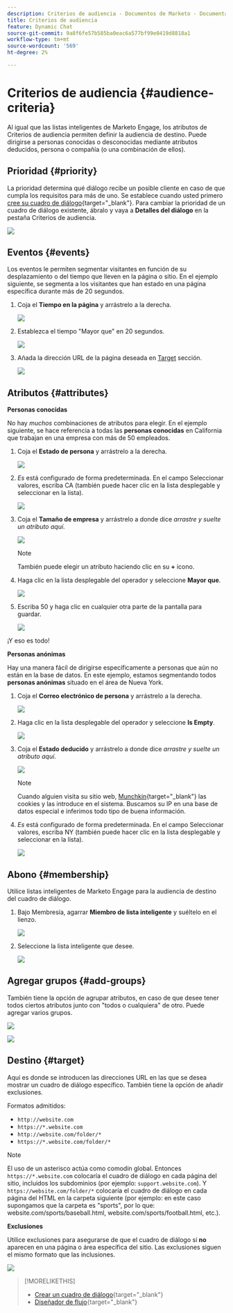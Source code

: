 ```yaml
---
description: Criterios de audiencia - Documentos de Marketo - Documentación del producto
title: Criterios de audiencia
feature: Dynamic Chat
source-git-commit: 9a8f6fe57b585ba0eac6a577bf99e0419d8818a1
workflow-type: tm+mt
source-wordcount: '569'
ht-degree: 2%

---
```


# Criterios de audiencia {#audience-criteria}

Al igual que las listas inteligentes de Marketo Engage, los atributos de Criterios de audiencia permiten definir la audiencia de destino. Puede dirigirse a personas conocidas o desconocidas mediante atributos deducidos, persona o compañía (o una combinación de ellos).

## Prioridad {#priority}

La prioridad determina qué diálogo recibe un posible cliente en caso de que cumpla los requisitos para más de uno. Se establece cuando usted primero [cree su cuadro de diálogo](/help/marketo/product-docs/demand-generation/dynamic-chat/automated-chat/create-a-dialogue.md){target="_blank"}. Para cambiar la prioridad de un cuadro de diálogo existente, ábralo y vaya a **Detalles del diálogo** en la pestaña Criterios de audiencia.

![](assets/audience-criteria-1.png)

## Eventos {#events}

Los eventos le permiten segmentar visitantes en función de su desplazamiento o del tiempo que lleven en la página o sitio. En el ejemplo siguiente, se segmenta a los visitantes que han estado en una página específica durante más de 20 segundos.

1. Coja el **Tiempo en la página** y arrástrelo a la derecha.

   ![](assets/audience-criteria-3.png)

1. Establezca el tiempo &quot;Mayor que&quot; en 20 segundos.

   ![](assets/audience-criteria-4.png)

1. Añada la dirección URL de la página deseada en [Target](#target) sección.

   ![](assets/audience-criteria-5.png)

## Atributos {#attributes}

**Personas conocidas**

No hay _muchos_ combinaciones de atributos para elegir. En el ejemplo siguiente, se hace referencia a todas las **personas conocidas** en California que trabajan en una empresa con más de 50 empleados.

1. Coja el **Estado de persona** y arrástrelo a la derecha.

   ![](assets/audience-criteria-7.png)

1. _Es_ está configurado de forma predeterminada. En el campo Seleccionar valores, escriba CA (también puede hacer clic en la lista desplegable y seleccionar en la lista).

   ![](assets/audience-criteria-8.png)

1. Coja el **Tamaño de empresa** y arrástrelo a donde dice _arrastre y suelte un atributo aquí_.

   ![](assets/audience-criteria-9.png)

   >[!NOTE]
   >
   >También puede elegir un atributo haciendo clic en su **+** icono.

1. Haga clic en la lista desplegable del operador y seleccione **Mayor que**.

   ![](assets/audience-criteria-10.png)

1. Escriba 50 y haga clic en cualquier otra parte de la pantalla para guardar.

   ![](assets/audience-criteria-11.png)

¡Y eso es todo!

**Personas anónimas**

Hay una manera fácil de dirigirse específicamente a personas que aún no están en la base de datos. En este ejemplo, estamos segmentando todos **personas anónimas** situado en el área de Nueva York.

1. Coja el **Correo electrónico de persona** y arrástrelo a la derecha.

   ![](assets/audience-criteria-12.png)

1. Haga clic en la lista desplegable del operador y seleccione **Is Empty**.

   ![](assets/audience-criteria-13.png)

1. Coja el **Estado deducido** y arrástrelo a donde dice _arrastre y suelte un atributo aquí_.

   ![](assets/audience-criteria-14.png)

   >[!NOTE]
   >
   >Cuando alguien visita su sitio web, [Munchkin](/help/marketo/product-docs/administration/additional-integrations/add-munchkin-tracking-code-to-your-website.md){target="_blank"} las cookies y las introduce en el sistema. Buscamos su IP en una base de datos especial e inferimos todo tipo de buena información.

1. _Es_ está configurado de forma predeterminada. En el campo Seleccionar valores, escriba NY (también puede hacer clic en la lista desplegable y seleccionar en la lista).

   ![](assets/audience-criteria-15.png)

## Abono {#membership}

Utilice listas inteligentes de Marketo Engage para la audiencia de destino del cuadro de diálogo.

1. Bajo Membresía, agarrar **Miembro de lista inteligente** y suéltelo en el lienzo.

   ![](assets/audience-criteria-15a.png)

1. Seleccione la lista inteligente que desee.

   ![](assets/audience-criteria-15b.png)

## Agregar grupos {#add-groups}

También tiene la opción de agrupar atributos, en caso de que desee tener todos ciertos atributos junto con &quot;todos o cualquiera&quot; de otro. Puede agregar varios grupos.

![](assets/audience-criteria-16.png)

![](assets/audience-criteria-17.png)

## Destino {#target}

Aquí es donde se introducen las direcciones URL en las que se desea mostrar un cuadro de diálogo específico. También tiene la opción de añadir exclusiones.

Formatos admitidos:

* `http://website.com`
* `https://*.website.com`
* `http://website.com/folder/*`
* `https://*.website.com/folder/*`

>[!NOTE]
>
>El uso de un asterisco actúa como comodín global. Entonces `https://*.website.com` colocaría el cuadro de diálogo en cada página del sitio, incluidos los subdominios (por ejemplo: `support.website.com`). Y `https://website.com/folder/*` colocaría el cuadro de diálogo en cada página del HTML en la carpeta siguiente (por ejemplo: en este caso supongamos que la carpeta es &quot;sports&quot;, por lo que: website.com/sports/baseball.html, website.com/sports/football.html, etc.).

**Exclusiones**

Utilice exclusiones para asegurarse de que el cuadro de diálogo sí **no** aparecen en una página o área específica del sitio. Las exclusiones siguen el mismo formato que las inclusiones.

![](assets/audience-criteria-18.png)

>[!MORELIKETHIS]
>
>* [Crear un cuadro de diálogo](/help/marketo/product-docs/demand-generation/dynamic-chat/automated-chat/create-a-dialogue.md){target="_blank"}
>* [Diseñador de flujo](/help/marketo/product-docs/demand-generation/dynamic-chat/automated-chat/stream-designer.md){target="_blank"}
